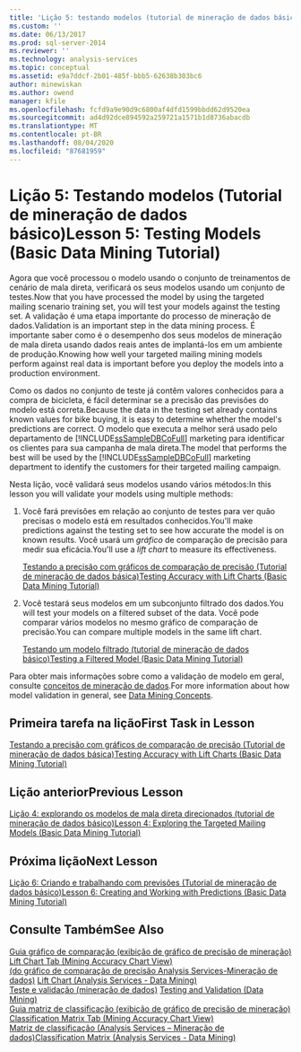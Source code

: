 ```yaml
---
title: 'Lição 5: testando modelos (tutorial de mineração de dados básico) | Microsoft Docs'
ms.custom: ''
ms.date: 06/13/2017
ms.prod: sql-server-2014
ms.reviewer: ''
ms.technology: analysis-services
ms.topic: conceptual
ms.assetid: e9a7ddcf-2b01-485f-bbb5-62638b303bc6
author: minewiskan
ms.author: owend
manager: kfile
ms.openlocfilehash: fcfd9a9e90d9c6800af4dfd1599bbdd62d9520ea
ms.sourcegitcommit: ad4d92dce894592a259721a1571b1d8736abacdb
ms.translationtype: MT
ms.contentlocale: pt-BR
ms.lasthandoff: 08/04/2020
ms.locfileid: "87681959"
---
```

# <a name="lesson-5-testing-models-basic-data-mining-tutorial"></a><span data-ttu-id="e0799-102">Lição 5: Testando modelos (Tutorial de mineração de dados básico)</span><span class="sxs-lookup"><span data-stu-id="e0799-102">Lesson 5: Testing Models (Basic Data Mining Tutorial)</span></span>
  <span data-ttu-id="e0799-103">Agora que você processou o modelo usando o conjunto de treinamentos de cenário de mala direta, verificará os seus modelos usando um conjunto de testes.</span><span class="sxs-lookup"><span data-stu-id="e0799-103">Now that you have processed the model by using the targeted mailing scenario training set, you will test your models against the testing set.</span></span> <span data-ttu-id="e0799-104">A validação é uma etapa importante do processo de mineração de dados.</span><span class="sxs-lookup"><span data-stu-id="e0799-104">Validation is an important step in the data mining process.</span></span> <span data-ttu-id="e0799-105">É importante saber como é o desempenho dos seus modelos de mineração de mala direta usando dados reais antes de implantá-los em um ambiente de produção.</span><span class="sxs-lookup"><span data-stu-id="e0799-105">Knowing how well your targeted mailing mining models perform against real data is important before you deploy the models into a production environment.</span></span>  
  
 <span data-ttu-id="e0799-106">Como os dados no conjunto de teste já contêm valores conhecidos para a compra de bicicleta, é fácil determinar se a precisão das previsões do modelo está correta.</span><span class="sxs-lookup"><span data-stu-id="e0799-106">Because the data in the testing set already contains known values for bike buying, it is easy to determine whether the model's predictions are correct.</span></span> <span data-ttu-id="e0799-107">O modelo que executa a melhor será usado pelo departamento de [!INCLUDE[ssSampleDBCoFull](../includes/sssampledbcofull-md.md)] marketing para identificar os clientes para sua campanha de mala direta.</span><span class="sxs-lookup"><span data-stu-id="e0799-107">The model that performs the best will be used by the [!INCLUDE[ssSampleDBCoFull](../includes/sssampledbcofull-md.md)] marketing department to identify the customers for their targeted mailing campaign.</span></span>  
  
 <span data-ttu-id="e0799-108">Nesta lição, você validará seus modelos usando vários métodos:</span><span class="sxs-lookup"><span data-stu-id="e0799-108">In this lesson you will validate your models using multiple methods:</span></span>  
  
1.  <span data-ttu-id="e0799-109">Você fará previsões em relação ao conjunto de testes para ver quão precisas o modelo está em resultados conhecidos.</span><span class="sxs-lookup"><span data-stu-id="e0799-109">You'll make predictions against the testing set to see how accurate the model is on known results.</span></span> <span data-ttu-id="e0799-110">Você usará um *gráfico* de comparação de precisão para medir sua eficácia.</span><span class="sxs-lookup"><span data-stu-id="e0799-110">You'll use a *lift chart* to measure its effectiveness.</span></span>  
  
     [<span data-ttu-id="e0799-111">Testando a precisão com gráficos de comparação de precisão &#40;Tutorial de mineração de dados básica&#41;</span><span class="sxs-lookup"><span data-stu-id="e0799-111">Testing Accuracy with Lift Charts &#40;Basic Data Mining Tutorial&#41;</span></span>](../../2014/tutorials/testing-accuracy-with-lift-charts-basic-data-mining-tutorial.md)  
  
2.  <span data-ttu-id="e0799-112">Você testará seus modelos em um subconjunto filtrado dos dados.</span><span class="sxs-lookup"><span data-stu-id="e0799-112">You will test your models on a filtered subset of the data.</span></span> <span data-ttu-id="e0799-113">Você pode comparar vários modelos no mesmo gráfico de comparação de precisão.</span><span class="sxs-lookup"><span data-stu-id="e0799-113">You can compare multiple models in the same lift chart.</span></span>  
  
     [<span data-ttu-id="e0799-114">Testando um modelo filtrado &#40;tutorial de mineração de dados básico&#41;</span><span class="sxs-lookup"><span data-stu-id="e0799-114">Testing a Filtered Model &#40;Basic Data Mining Tutorial&#41;</span></span>](../../2014/tutorials/testing-a-filtered-model-basic-data-mining-tutorial.md)  
  
 <span data-ttu-id="e0799-115">Para obter mais informações sobre como a validação de modelo em geral, consulte [conceitos de mineração de dados](../../2014/analysis-services/data-mining/data-mining-concepts.md).</span><span class="sxs-lookup"><span data-stu-id="e0799-115">For more information about how model validation in general, see [Data Mining Concepts](../../2014/analysis-services/data-mining/data-mining-concepts.md).</span></span>  
  
## <a name="first-task-in-lesson"></a><span data-ttu-id="e0799-116">Primeira tarefa na lição</span><span class="sxs-lookup"><span data-stu-id="e0799-116">First Task in Lesson</span></span>  
 [<span data-ttu-id="e0799-117">Testando a precisão com gráficos de comparação de precisão &#40;Tutorial de mineração de dados básica&#41;</span><span class="sxs-lookup"><span data-stu-id="e0799-117">Testing Accuracy with Lift Charts &#40;Basic Data Mining Tutorial&#41;</span></span>](../../2014/tutorials/testing-accuracy-with-lift-charts-basic-data-mining-tutorial.md)  
  
## <a name="previous-lesson"></a><span data-ttu-id="e0799-118">Lição anterior</span><span class="sxs-lookup"><span data-stu-id="e0799-118">Previous Lesson</span></span>  
 [<span data-ttu-id="e0799-119">Lição 4: explorando os modelos de mala direta direcionados &#40;tutorial de mineração de dados básico&#41;</span><span class="sxs-lookup"><span data-stu-id="e0799-119">Lesson 4: Exploring the Targeted Mailing Models &#40;Basic Data Mining Tutorial&#41;</span></span>](../../2014/tutorials/lesson-4-exploring-the-targeted-mailing-models-basic-data-mining-tutorial.md)  
  
## <a name="next-lesson"></a><span data-ttu-id="e0799-120">Próxima lição</span><span class="sxs-lookup"><span data-stu-id="e0799-120">Next Lesson</span></span>  
 [<span data-ttu-id="e0799-121">Lição 6: Criando e trabalhando com previsões &#40;Tutorial de mineração de dados básico&#41;</span><span class="sxs-lookup"><span data-stu-id="e0799-121">Lesson 6: Creating and Working with Predictions &#40;Basic Data Mining Tutorial&#41;</span></span>](../../2014/tutorials/lesson-6-creating-and-working-with-predictions-basic-data-mining-tutorial.md)  
  
## <a name="see-also"></a><span data-ttu-id="e0799-122">Consulte Também</span><span class="sxs-lookup"><span data-stu-id="e0799-122">See Also</span></span>  
 <span data-ttu-id="e0799-123">[Guia gráfico de comparação &#40;exibição de gráfico de precisão de mineração&#41;](../../2014/analysis-services/lift-chart-tab-mining-accuracy-chart-view.md) </span><span class="sxs-lookup"><span data-stu-id="e0799-123">[Lift Chart Tab &#40;Mining Accuracy Chart View&#41;](../../2014/analysis-services/lift-chart-tab-mining-accuracy-chart-view.md) </span></span>  
 <span data-ttu-id="e0799-124">[&#40;do gráfico de comparação de precisão Analysis Services-Mineração de dados&#41;](../../2014/analysis-services/data-mining/lift-chart-analysis-services-data-mining.md) </span><span class="sxs-lookup"><span data-stu-id="e0799-124">[Lift Chart &#40;Analysis Services - Data Mining&#41;](../../2014/analysis-services/data-mining/lift-chart-analysis-services-data-mining.md) </span></span>  
 <span data-ttu-id="e0799-125">[Teste e validação &#40;mineração de dados&#41;](../../2014/analysis-services/data-mining/testing-and-validation-data-mining.md) </span><span class="sxs-lookup"><span data-stu-id="e0799-125">[Testing and Validation &#40;Data Mining&#41;](../../2014/analysis-services/data-mining/testing-and-validation-data-mining.md) </span></span>  
 <span data-ttu-id="e0799-126">[Guia matriz de classificação &#40;exibição de gráfico de precisão de mineração&#41;](../../2014/analysis-services/classification-matrix-tab-mining-accuracy-chart-view.md) </span><span class="sxs-lookup"><span data-stu-id="e0799-126">[Classification Matrix Tab &#40;Mining Accuracy Chart View&#41;](../../2014/analysis-services/classification-matrix-tab-mining-accuracy-chart-view.md) </span></span>  
 [<span data-ttu-id="e0799-127">Matriz de classificação &#40;Analysis Services – Mineração de dados&#41;</span><span class="sxs-lookup"><span data-stu-id="e0799-127">Classification Matrix &#40;Analysis Services - Data Mining&#41;</span></span>](../../2014/analysis-services/data-mining/classification-matrix-analysis-services-data-mining.md)  
  
  
